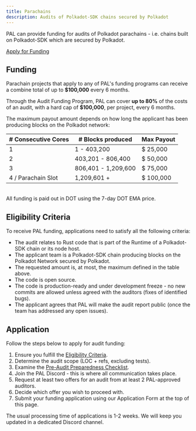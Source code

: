 ```yaml
---
title: Parachains
description: Audits of Polkadot-SDK chains secured by Polkadot
---
```


PAL can provide funding for audits of Polkadot parachains - i.e. chains built on Polkadot-SDK which are secured by Polkadot.

<div class="fundingButton">
  <a href="https://forms.gle/SbN9ygbDsvX3XU5d6" target="_blank" class="button button--primary">
    <p class="innerButtonText"> Apply for Funding </p>
  </a>
</div>

## Funding

Parachain projects that apply to any of PAL's funding programs can receive a combine total of up to **$100,000** every 6 months.

Through the Audit Funding Program, PAL can cover **up to 80%** of the costs of an audit, with a hard cap of **$100,000**, per project, every 6 months.

The maximum payout amount depends on how long the applicant has been producing blocks on the Polkadot network:

| # Consecutive Cores | # Blocks produced   | Max Payout |
|---------------------|---------------------|------------|
| 1                   | 1 - 403,200         | $ 25,000   |
| 2                   | 403,201 - 806,400   | $ 50,000   |
| 3                   | 806,401 - 1,209,600 | $ 75,000   |
| 4 / Parachain Slot  | 1,209,601 +         | $ 100,000  |

<br />
All funding is paid out in DOT using the 7-day DOT EMA price.

## Eligibility Criteria
To receive PAL funding, applications need to satisfy all the following criteria:

* The audit relates to Rust code that is part of the Runtime of a Polkadot-SDK chain or its node host.
* The applicant team is a Polkadot-SDK chain producing blocks on the Polkadot Network secured by Polkadot. 
* The requested amount is, at most, the maximum defined in the table above.
* The code is open source.
* The code is production-ready and under development freeze - no new commits are allowed unless agreed with the auditors (fixes of identified bugs).
* The applicant agrees that PAL will make the audit report public (once the team has addressed any open issues).

## Application
Follow the steps below to apply for audit funding:

1. Ensure you fulfill the [Eligibility Criteria](#eligibility-criteria).
2. Determine the audit scope (LOC + refs, excluding tests).
3. Examine the [Pre-Audit Preparedness Checklist](../03_audits/04_prepare.md).  
4. Join the PAL Discord - this is where all communication takes place.
5. Request at least two offers for an audit from at least 2 PAL-approved auditors.
6. Decide which offer you wish to proceed with.
7. Submit your funding application using our Application Form at the top of this page.

The usual processing time of applications is 1-2 weeks. We will keep you updated in a dedicated Discord channel.